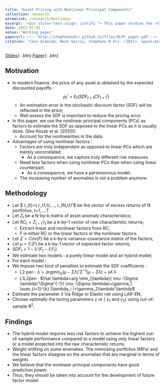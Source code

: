 ```yaml
---
title: "Asset Pricing with Nonlinear Principal Components"
collection: research
permalink: /research/Nonlinear
excerpt: '<div style="text-align: justify "> This paper studies the role of truly independent nonlinear factors in asset pricing. While the most successful stochastic discount factor (SDF) benchmarks pricing the cross-section of stock returns are obtained from regularized linear principal components of characteristic-based returns we show that allowing for substitution of some linear principal components by independent nonlinear factors consistently improves the ability of the SDF to price this cross-section. We use the Fama-French 25 ME/BM-sorted portfolios, fifty anomaly portfolios, and fifty anomalies plus characteristic-based interaction terms to test the effectiveness of the nonlinear dynamic factors. The SDF estimated using a mixture of nonlinear and linear factors outperforms the ones using solely linear factors or raw characteristic returns in terms of out-of-sample $R^2$ pricing performance. Moreover, the hybrid model -using both nonlinear and linear principal components- requires less risk factors to achieve the highest out-of-sample performance compared to a model using only linear factors. </div>'
date: 2021-01-01
venue: 'Working paper'
paperurl: <!--'http://stephanendri.github.io/files/NLPC_paper.pdf'-->
citation: 'Caio Almeida, René Garcia, Stéphane N Dri. (2021). &quot;Asset Pricing with Nonlinear Principal Components.&quot; <i>Working paper</i>.'
---
```


[Slides](http://stephanendri.github.io/files/NLPC_paper.pdf){: .btn}
[Paper](http://stephanendri.github.io/files/AlmeidaGarciaNdriDecember2021.pdf){: .btn}

<!--[Paper](http://stephanendri.github.io/files/AlmeidaGarciaNdriDecember2021.pdf) -->

<!--Recommended citation: Stéphane N'Dri (2021). "Long run carbon consumption risks and asset prices"  <i>Working paper </i>.-->

## Motivation

* In modern finance, the price of any asset is obtained by the expected discounted payoffs : $$p_t^{i}=E_t(SDF_{t+1}CF_{t+1}^{i})$$
  * An estimation error in the stochastic discount factor (SDF) will be reflected in the price;
  * Well assess the SDF is important to reduce the pricing error.
* In this paper, we use the nonlinear principal components (PCs) as factors to estimate the SDF as opposed to the linear PCs as it is usually done. (See Kozak et al. (2020))
  * Account for the nonlinearities in the data.
* Advantages of using nonlinear factors :
  * Factors are truly independent as opposed to linear PCs which
are merely uncorrelated. 
    * As a consequence, we capture truly different risk measures.
  * Need less factors when using nonlinear PCs than when
using linear counterpart. 
    * As a consequence, we have a parsimonious model.
  * The increasing number of anomalies is not a problem anymore.

## Methodology

* Let $ r_{t}=( r_{1,t},..., r_{N,t})'$ be the vector of excess returns of N portfolios, t=1,...,T
* Let $Z_{t}$ be a N-by-k matrix of asset anomaly characteristics; 
* Let $RC_t=Z_{t-1}'r_t$ be a k-by-1 vector of raw characteristic returns;
  * Extract linear and nonlinear factors from RC;
  * F is either RC or the linear factors or the nonlinear factors.
* Let $\Sigma=Cov(F)$ be a k-by-k variance-covariance matrix of the factors;
* Let $\mu=\mathbb{E}(F)$ be a k-by-1 vector of expected factor returns;
* $SDF_t=1-\lambda'(F_t-\mathbb{E}F_t)$
* We estimate two models : a purely linear model and an hybrid model;
* For each model :
* We impose two kind of penalties to estimate the SDF coefficients :
  * L2 pen :
$\hat \lambda=arg \min_{\lambda}( \mu -\Sigma \lambda)'\Sigma^{-1}( \mu -\Sigma \lambda)+\gamma \lambda'\lambda$
  * L1L2pen :
$\hat \lambda=arg \min_{\lambda}( \mu -\Sigma \lambda)'\Sigma^{-1}( \mu -\Sigma \lambda)+\gamma_1 \sum_{i=1}^{k} |\lambda_i |+\gamma_2\lambda'\lambda$
* Estimate the parameter $\hat \lambda$ via Ridge or Elastic net using LAR-EN;
* Choose optimally the tuning parameters $\gamma$ or ( $\gamma_1$ and $\gamma_2$) using out-of-sample $R^2$.

<!--\gamma_1 \sum_{i=1}^{k} \mid \lambda_i \mid. or \gamma_1 \sum_{i=1}^{k} \lvert \lambda_i \rvert--> 
 
 
## Findings
* The hybrid model requires less risk factors to achieve the highest out-of-sample performance compared to a model using only linear factors or a model projected into the raw characteristic returns. 
* Weight shifting on some anomalies. The mimicking portfolios (MPs) and the linear factors disagree on the anomalies that are marginal in terms of weights
* We believe that the nonlinear principal components have good prediction power. 
* Thus, they should be taken into account for the development of future factor model.


